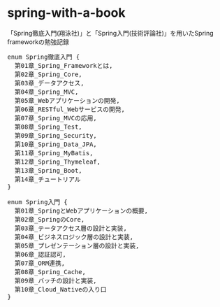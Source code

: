 # spring-with-a-book
「Spring徹底入門(翔泳社)」と「Spring入門(技術評論社)」を用いたSpring frameworkの勉強記録

<pre>
enum Spring徹底入門 {
  第01章_Spring_Frameworkとは,
  第02章_Spring_Core,
  第03章_データアクセス,
  第04章_Spring_MVC,
  第05章_Webアプリケーションの開発,
  第06章_RESTful_Webサービスの開発,
  第07章_Spring_MVCの応用,
  第08章_Spring_Test,
  第09章_Spring_Security,
  第10章_Spring_Data_JPA,
  第11章_Spring_MyBatis,
  第12章_Spring_Thymeleaf,
  第13章_Spring_Boot,
  第14章_チュートリアル
}

enum Spring入門 {
  第01章_SpringとWebアプリケーションの概要,
  第02章_SpringのCore,
  第03章_テータアクセス層の設計と実装,
  第04章_ビジネスロジック層の設計と実装,
  第05章_プレゼンテーション層の設計と実装,
  第06章_認証認可,
  第07章_ORM連携,
  第08章_Spring_Cache,
  第09章_バッチの設計と実装,
  第10章_Cloud_Nativeの入り口
}
</pre>
